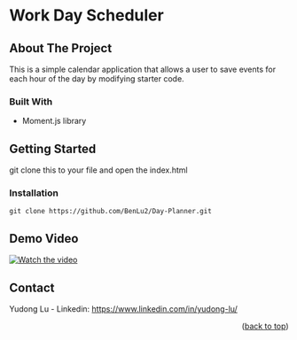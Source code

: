 # Work Day Scheduler


<!-- ABOUT THE PROJECT -->
## About The Project
This is a simple calendar application that allows a user to save events for each hour of the day by modifying starter code.



### Built With

* Moment.js library


<!-- GETTING STARTED -->
## Getting Started

git clone this to your file and open the index.html

 ### Installation

`
git clone https://github.com/BenLu2/Day-Planner.git
`

<!-- USAGE EXAMPLES -->
## Demo Video


[![Watch the video](https://img.youtube.com/vi/Uv_cNfmosTY/maxresdefault.jpg)](https://youtu.be/Uv_cNfmosTY)

<!-- CONTACT -->
## Contact

Yudong Lu - Linkedin: https://www.linkedin.com/in/yudong-lu/

<p align="right">(<a href="#top">back to top</a>)</p>


